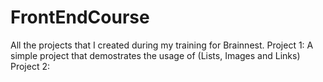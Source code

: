 # FrontEndCourse
All the projects that I created during my training for Brainnest.
  	Project 1:
    	A simple project that demostrates the usage of (Lists, Images and Links)
  	Project 2:

 
